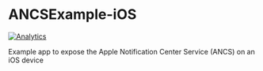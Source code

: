 ANCSExample-iOS
===============

[![Analytics](https://ga-beacon.appspot.com/UA-56089547-1/sandeepmistry/ANCSExample-iOS?pixel)](https://github.com/igrigorik/ga-beacon)

Example app to expose the Apple Notification Center Service (ANCS) on an iOS device
